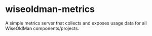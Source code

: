 # wiseoldman-metrics
A simple metrics server that collects and exposes usage data for all WiseOldMan components/projects. 

